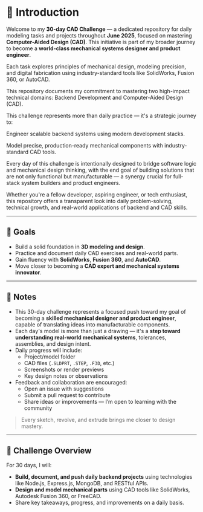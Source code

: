 # 📖 Introduction
Welcome to my **30-day CAD Challenge** — a dedicated repository for daily modeling tasks and projects throughout **June 2025**, focused on mastering **Computer-Aided Design (CAD)**. This initiative is part of my broader journey to become a **world-class mechanical systems designer and product engineer**.

Each task explores principles of mechanical design, modeling precision, and digital fabrication using industry-standard tools like SolidWorks, Fusion 360, or AutoCAD. 

This repository documents my commitment to mastering two high-impact technical domains:
Backend Development and Computer-Aided Design (CAD).

This challenge represents more than daily practice — it's a strategic journey to:

Engineer scalable backend systems using modern development stacks.

Model precise, production-ready mechanical components with industry-standard CAD tools.

Every day of this challenge is intentionally designed to bridge software logic and mechanical design thinking, with the end goal of building solutions that are not only functional but manufacturable — a synergy crucial for full-stack system builders and product engineers.

Whether you're a fellow developer, aspiring engineer, or tech enthusiast, this repository offers a transparent look into daily problem-solving, technical growth, and real-world applications of backend and CAD skills.

---

## 🧠 Goals

- Build a solid foundation in **3D modeling and design**.
- Practice and document daily CAD exercises and real-world parts.
- Gain fluency with **SolidWorks**, **Fusion 360**, and **AutoCAD**.
- Move closer to becoming a **CAD expert and mechanical systems innovator**.

---

## 📌 Notes

- This 30-day challenge represents a focused push toward my goal of becoming a **skilled mechanical designer and product engineer**, capable of translating ideas into manufacturable components.
- Each day's model is more than just a drawing — it's a **step toward understanding real-world mechanical systems**, tolerances, assemblies, and design intent.
- Daily progress will include:
  - Project/model folder
  - CAD files (`.SLDPRT`, `.STEP`, `.F3D`, etc.)
  - Screenshots or render previews
  - Key design notes or observations
- Feedback and collaboration are encouraged:
  - Open an issue with suggestions
  - Submit a pull request to contribute
  - Share ideas or improvements — I’m open to learning with the community

> Every sketch, revolve, and extrude brings me closer to design mastery.

---

## 📅 Challenge Overview

For 30 days, I will:
- **Build, document, and push daily backend projects** using technologies like Node.js, Express.js, MongoDB, and RESTful APIs.
- **Design and model mechanical parts** using CAD tools like SolidWorks, Autodesk Fusion 360, or FreeCAD.
- Share key takeaways, progress, and improvements on a daily basis.
